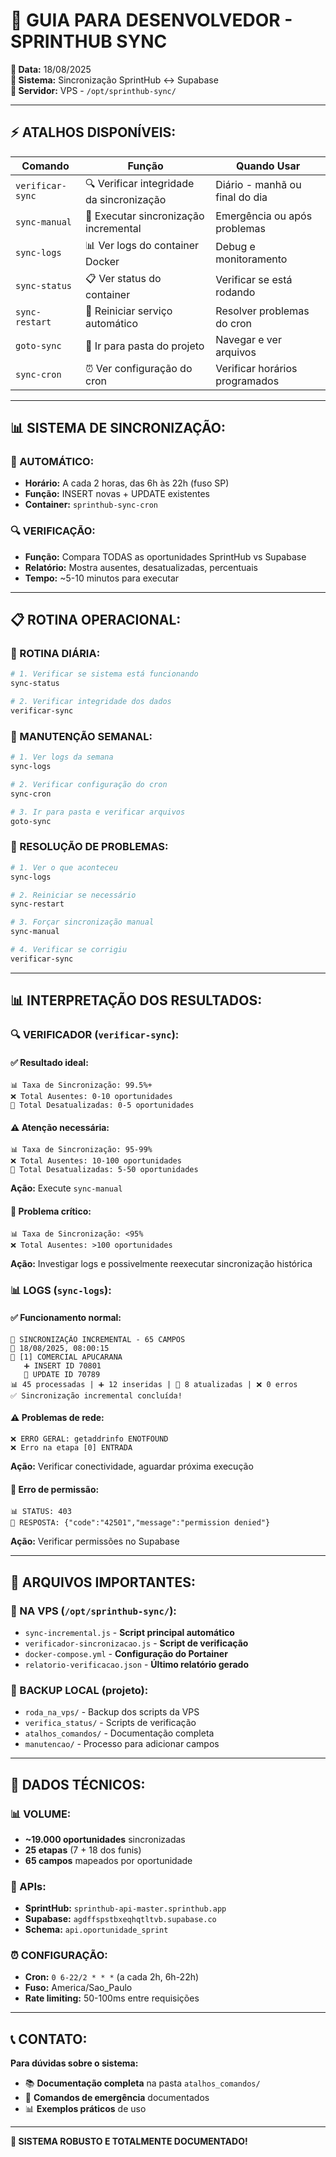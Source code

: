 # 🚀 GUIA PARA DESENVOLVEDOR - SPRINTHUB SYNC

**📅 Data:** 18/08/2025  
**🎯 Sistema:** Sincronização SprintHub ↔ Supabase  
**📍 Servidor:** VPS - `/opt/sprinthub-sync/`

---

## ⚡ **ATALHOS DISPONÍVEIS:**

| **Comando** | **Função** | **Quando Usar** |
|-------------|------------|-----------------|
| `verificar-sync` | 🔍 Verificar integridade da sincronização | Diário - manhã ou final do dia |
| `sync-manual` | 🔄 Executar sincronização incremental | Emergência ou após problemas |
| `sync-logs` | 📊 Ver logs do container Docker | Debug e monitoramento |
| `sync-status` | 📋 Ver status do container | Verificar se está rodando |
| `sync-restart` | 🔄 Reiniciar serviço automático | Resolver problemas do cron |
| `goto-sync` | 📁 Ir para pasta do projeto | Navegar e ver arquivos |
| `sync-cron` | ⏰ Ver configuração do cron | Verificar horários programados |

---

## 📊 **SISTEMA DE SINCRONIZAÇÃO:**

### **🤖 AUTOMÁTICO:**
- **Horário:** A cada 2 horas, das 6h às 22h (fuso SP)
- **Função:** INSERT novas + UPDATE existentes
- **Container:** `sprinthub-sync-cron`

### **🔍 VERIFICAÇÃO:**
- **Função:** Compara TODAS as oportunidades SprintHub vs Supabase
- **Relatório:** Mostra ausentes, desatualizadas, percentuais
- **Tempo:** ~5-10 minutos para executar

---

## 📋 **ROTINA OPERACIONAL:**

### **🌅 ROTINA DIÁRIA:**
```bash
# 1. Verificar se sistema está funcionando
sync-status

# 2. Verificar integridade dos dados  
verificar-sync
```

### **🔧 MANUTENÇÃO SEMANAL:**
```bash
# 1. Ver logs da semana
sync-logs

# 2. Verificar configuração do cron
sync-cron

# 3. Ir para pasta e verificar arquivos
goto-sync
```

### **🚨 RESOLUÇÃO DE PROBLEMAS:**
```bash
# 1. Ver o que aconteceu
sync-logs

# 2. Reiniciar se necessário  
sync-restart

# 3. Forçar sincronização manual
sync-manual

# 4. Verificar se corrigiu
verificar-sync
```

---

## 📊 **INTERPRETAÇÃO DOS RESULTADOS:**

### **🔍 VERIFICADOR (`verificar-sync`):**

#### **✅ Resultado ideal:**
```
📊 Taxa de Sincronização: 99.5%+
❌ Total Ausentes: 0-10 oportunidades
🔄 Total Desatualizadas: 0-5 oportunidades
```

#### **⚠️ Atenção necessária:**
```
📊 Taxa de Sincronização: 95-99%
❌ Total Ausentes: 10-100 oportunidades
🔄 Total Desatualizadas: 5-50 oportunidades
```
**Ação:** Execute `sync-manual`

#### **🚨 Problema crítico:**
```
📊 Taxa de Sincronização: <95%
❌ Total Ausentes: >100 oportunidades
```
**Ação:** Investigar logs e possivelmente reexecutar sincronização histórica

### **📊 LOGS (`sync-logs`):**

#### **✅ Funcionamento normal:**
```
🔄 SINCRONIZAÇÃO INCREMENTAL - 65 CAMPOS
📅 18/08/2025, 08:00:15
🎯 [1] COMERCIAL APUCARANA
   ➕ INSERT ID 70801
   🔄 UPDATE ID 70789
📊 45 processadas | ➕ 12 inseridas | 🔄 8 atualizadas | ❌ 0 erros
✅ Sincronização incremental concluída!
```

#### **⚠️ Problemas de rede:**
```
❌ ERRO GERAL: getaddrinfo ENOTFOUND
❌ Erro na etapa [0] ENTRADA
```
**Ação:** Verificar conectividade, aguardar próxima execução

#### **🚨 Erro de permissão:**
```
📊 STATUS: 403
📄 RESPOSTA: {"code":"42501","message":"permission denied"}
```
**Ação:** Verificar permissões no Supabase

---

## 🔧 **ARQUIVOS IMPORTANTES:**

### **📂 NA VPS (`/opt/sprinthub-sync/`):**
- `sync-incremental.js` - **Script principal automático**
- `verificador-sincronizacao.js` - **Script de verificação**
- `docker-compose.yml` - **Configuração do Portainer**
- `relatorio-verificacao.json` - **Último relatório gerado**

### **📂 BACKUP LOCAL (projeto):**
- `roda_na_vps/` - Backup dos scripts da VPS
- `verifica_status/` - Scripts de verificação
- `atalhos_comandos/` - Documentação completa
- `manutencao/` - Processo para adicionar campos

---

## 🎯 **DADOS TÉCNICOS:**

### **📊 VOLUME:**
- **~19.000 oportunidades** sincronizadas
- **25 etapas** (7 + 18 dos funis)
- **65 campos** mapeados por oportunidade

### **🔗 APIs:**
- **SprintHub:** `sprinthub-api-master.sprinthub.app`
- **Supabase:** `agdffspstbxeqhqtltvb.supabase.co`
- **Schema:** `api.oportunidade_sprint`

### **⏰ CONFIGURAÇÃO:**
- **Cron:** `0 6-22/2 * * *` (a cada 2h, 6h-22h)
- **Fuso:** America/Sao_Paulo
- **Rate limiting:** 50-100ms entre requisições

---

## 📞 **CONTATO:**

**Para dúvidas sobre o sistema:**
- 📚 **Documentação completa** na pasta `atalhos_comandos/`
- 🔧 **Comandos de emergência** documentados
- 📊 **Exemplos práticos** de uso

---

**🎯 SISTEMA ROBUSTO E TOTALMENTE DOCUMENTADO!**

